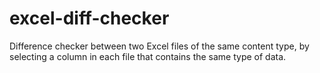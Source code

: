 # excel-diff-checker
Difference checker between two Excel files of the same content type, by selecting a column in each file that contains the same type of data.
